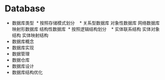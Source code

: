 # Database
* 数据库类型
  * 按照存储模式划分
    * 关系型数据库 对象性数据库 网络数据库 映射形数据库 结构性数据库
  * 按照逻辑结构划分
    * 实体联系结构 实体对象结构 实体映射结构 
* 数据库概念
* 数据库实现
* 数据管理
* 数据仓库
* 数据库设计
* 数据库结构优化 
 
